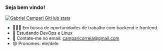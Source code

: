 ### Seja bem vindo! 

[![Gabriel Campari GitHub stats](https://github-readme-stats.vercel.app/api?username=gabrielcampari&show_icons=true&theme=dark)](https://github.com/anuraghazra/github-readme-stats)


- 👨🏻‍💻 Em busca de oportunidades de trabalho com backend e frontend. 
- 📖 Estudando DevOps e Linux
- 📧 Contate-me no email: camparicorreia@gmail.com
- 😄 Pronomes: ele/dele

